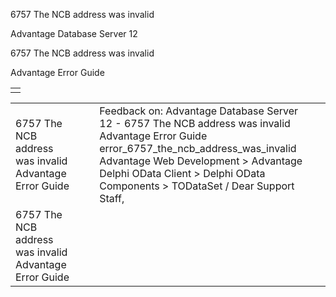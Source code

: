 6757 The NCB address was invalid




Advantage Database Server 12  

6757 The NCB address was invalid

Advantage Error Guide

|  |
| --- |
|  |

|  |  |  |  |  |
| --- | --- | --- | --- | --- |
| 6757 The NCB address was invalid  Advantage Error Guide |  |  | Feedback on: Advantage Database Server 12 - 6757 The NCB address was invalid Advantage Error Guide error\_6757\_the\_ncb\_address\_was\_invalid Advantage Web Development > Advantage Delphi OData Client > Delphi OData Components > TODataSet / Dear Support Staff, |  |
| 6757 The NCB address was invalid  Advantage Error Guide |  |  |  |  |